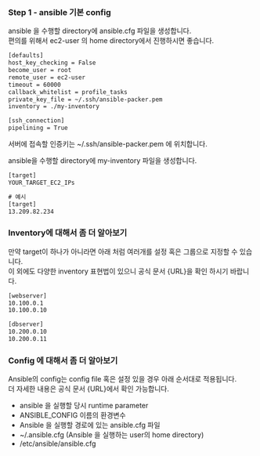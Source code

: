 ### Step 1 - ansible 기본 config
ansible 을 수행할 directory에 ansible.cfg 파일을 생성합니다.<br>
편의를 위해서 ec2-user 의 home directory에서 진행하시면 좋습니다.

```txt
[defaults]
host_key_checking = False
become_user = root
remote_user = ec2-user
timeout = 60000
callback_whitelist = profile_tasks
private_key_file = ~/.ssh/ansible-packer.pem
inventory = ./my-inventory

[ssh_connection]
pipelining = True
```

서버에 접속할 인증키는 ~/.ssh/ansible-packer.pem 에 위치합니다.<br>

ansible을 수행할 directory에 my-inventory 파일을 생성합니다.<br>
```txt
[target]
YOUR_TARGET_EC2_IPs

# 예시
[target]
13.209.82.234
```

### Inventory에 대해서 좀 더 알아보기
만약 target이 하나가 아니라면 아래 처럼 여러개를 설정 혹은 그룹으로 지정할 수 있습니다.<br>
이 외에도 다양한 inventory 표현법이 있으니 공식 문서 {URL}을 확인 하시기 바랍니다.

```txt
[webserver]
10.100.0.1
10.100.0.10

[dbserver]
10.200.0.10
10.200.0.11
```

### Config 에 대해서 좀 더 알아보기
Ansible의 config는 config file 혹은 설정 있을 경우 아래 순서대로 적용됩니다. <br>
더 자세한 내용은 공식 문서 {URL}에서 확인 가능합니다.

* ansible 을 실행할 당시 runtime parameter
* ANSIBLE_CONFIG 이름의 환경변수
* Ansible 을 실행할 경로에 있는 ansible.cfg 파일
* ~/.ansible.cfg (Ansible 을 실행하는 user의 home directory)
* /etc/ansible/ansible.cfg
